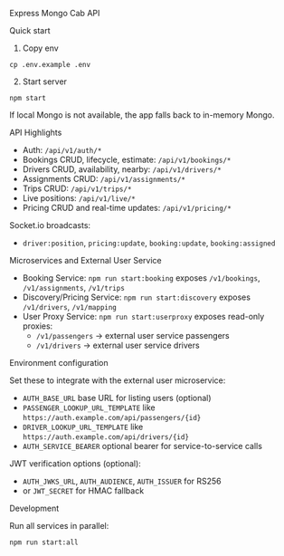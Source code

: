 Express Mongo Cab API

Quick start

1. Copy env

```
cp .env.example .env
```

2. Start server

```
npm start
```

If local Mongo is not available, the app falls back to in-memory Mongo.

API Highlights
- Auth: `/api/v1/auth/*`
- Bookings CRUD, lifecycle, estimate: `/api/v1/bookings/*`
- Drivers CRUD, availability, nearby: `/api/v1/drivers/*`
- Assignments CRUD: `/api/v1/assignments/*`
- Trips CRUD: `/api/v1/trips/*`
- Live positions: `/api/v1/live/*`
- Pricing CRUD and real-time updates: `/api/v1/pricing/*`

Socket.io broadcasts:
- `driver:position`, `pricing:update`, `booking:update`, `booking:assigned`

Microservices and External User Service

- Booking Service: `npm run start:booking` exposes `/v1/bookings`, `/v1/assignments`, `/v1/trips`
- Discovery/Pricing Service: `npm run start:discovery` exposes `/v1/drivers`, `/v1/mapping`
- User Proxy Service: `npm run start:userproxy` exposes read-only proxies:
  - `/v1/passengers` -> external user service passengers
  - `/v1/drivers` -> external user service drivers

Environment configuration

Set these to integrate with the external user microservice:

- `AUTH_BASE_URL` base URL for listing users (optional)
- `PASSENGER_LOOKUP_URL_TEMPLATE` like `https://auth.example.com/api/passengers/{id}`
- `DRIVER_LOOKUP_URL_TEMPLATE` like `https://auth.example.com/api/drivers/{id}`
- `AUTH_SERVICE_BEARER` optional bearer for service-to-service calls

JWT verification options (optional):

- `AUTH_JWKS_URL`, `AUTH_AUDIENCE`, `AUTH_ISSUER` for RS256
- or `JWT_SECRET` for HMAC fallback

Development

Run all services in parallel:

```
npm run start:all
```

